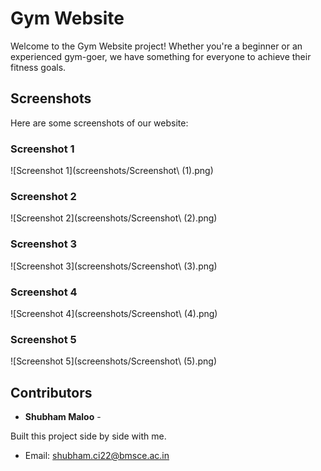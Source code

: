 # Gym Website

Welcome to the Gym Website project! Whether you're a beginner or an experienced gym-goer, we have something for everyone to achieve their fitness goals.

## Screenshots

Here are some screenshots of our website:

### Screenshot 1

![Screenshot 1](screenshots/Screenshot\ (1).png)

### Screenshot 2

![Screenshot 2](screenshots/Screenshot\ (2).png)

### Screenshot 3

![Screenshot 3](screenshots/Screenshot\ (3).png)

### Screenshot 4

![Screenshot 4](screenshots/Screenshot\ (4).png)

### Screenshot 5

![Screenshot 5](screenshots/Screenshot\ (5).png)

## Contributors

- **Shubham Maloo** -

Built this project side by side with me.

- Email: [shubham.ci22@bmsce.ac.in](mailto:shubham.ci22@bmsce.ac.in)
